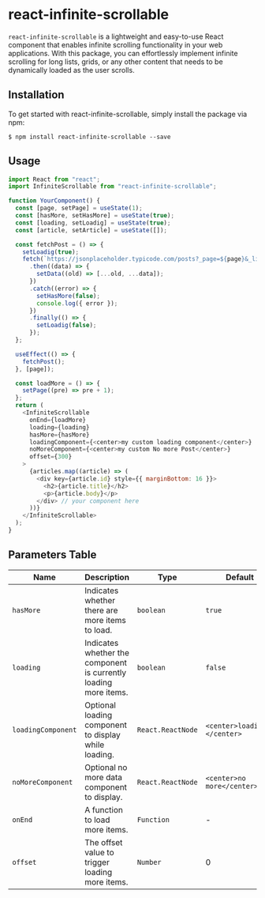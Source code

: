 # react-infinite-scrollable
`react-infinite-scrollable` is a lightweight and easy-to-use React component that enables infinite scrolling functionality in your web applications. With this package, you can effortlessly implement infinite scrolling for long lists, grids, or any other content that needs to be dynamically loaded as the user scrolls.

## Installation

To get started with react-infinite-scrollable, simply install the package via npm:

```npm
$ npm install react-infinite-scrollable --save
```

## Usage

```js
import React from "react";
import InfiniteScrollable from "react-infinite-scrollable";

function YourComponent() {
  const [page, setPage] = useState(1);
  const [hasMore, setHasMore] = useState(true);
  const [loading, setLoadig] = useState(true);
  const [article, setArticle] = useState([]);

  const fetchPost = () => {
    setLoadig(true);
    fetch(`https://jsonplaceholder.typicode.com/posts?_page=${page}&_limit=10`)
      .then((data) => {
        setData((old) => [...old, ...data]);
      })
      .catch((error) => {
        setHasMore(false);
        console.log({ error });
      })
      .finally(() => {
        setLoadig(false);
      });
  };

  useEffect(() => {
    fetchPost();
  }, [page]);

  const loadMore = () => {
    setPage((pre) => pre + 1);
  };
  return (
    <InfiniteScrollable
      onEnd={loadMore}
      loading={loading}
      hasMore={hasMore}
      loadingComponent={<center>my custom loading component</center>}
      noMoreComponent={<center>my custom No more Post</center>}
      offset={300}
    >
      {articles.map((article) => (
        <div key={article.id} style={{ marginBottom: 16 }}>
          <h2>{article.title}</h2>
          <p>{article.body}</p>
        </div> // your component here
      ))}
    </InfiniteScrollable>
  );
}
```

## Parameters Table

| Name               | Description                                                      | Type              | Default                      |
| ------------------ | ---------------------------------------------------------------- | ----------------- | ---------------------------- |
| `hasMore`          | Indicates whether there are more items to load.                  | `boolean`         | `true`                       |
| `loading`          | Indicates whether the component is currently loading more items. | `boolean`         | `false`                      |
| `loadingComponent` | Optional loading component to display while loading.             | `React.ReactNode` | `<center>loading..</center>` |
| `noMoreComponent`  | Optional no more data component to display.                      | `React.ReactNode` | `<center>no more</center>`   |
| `onEnd`            | A function to load more items.                                   | `Function`        | -                            |
| `offset`           | The offset value to trigger loading more items.                  | `Number`          | 0                            |

